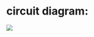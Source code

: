 # circuit diagram:
![](https://user-images.githubusercontent.com/42763663/49562978-cb13d600-f943-11e8-9452-5dac41ccf920.JPG)